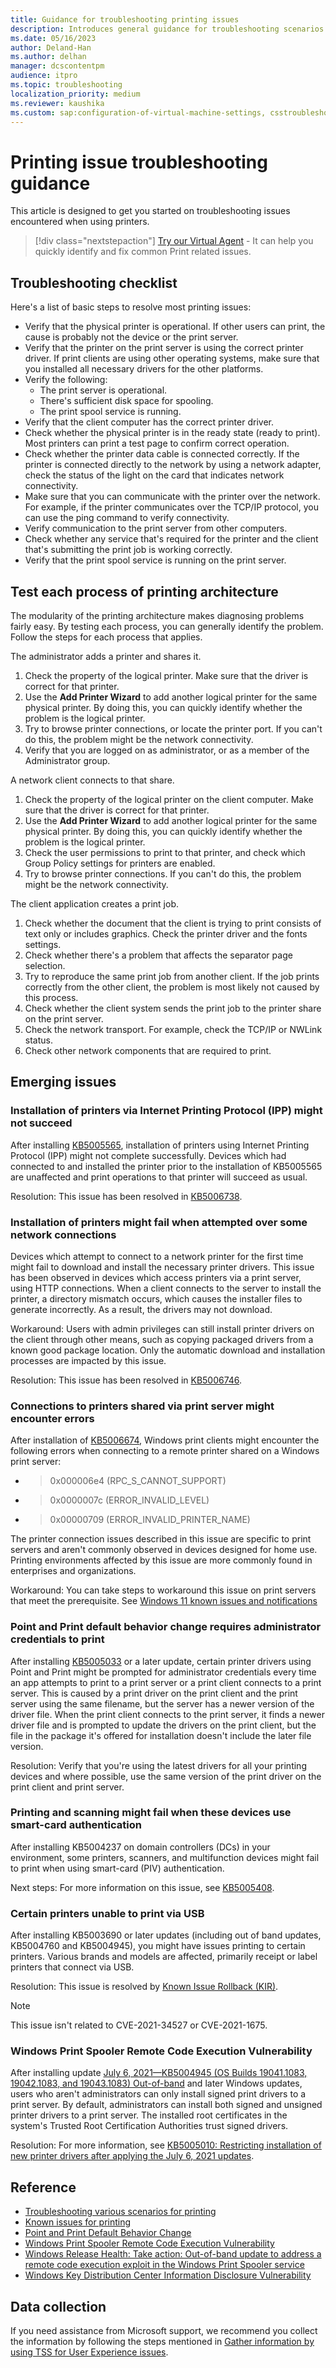 ```yaml
---
title: Guidance for troubleshooting printing issues
description: Introduces general guidance for troubleshooting scenarios related to printers.
ms.date: 05/16/2023
author: Deland-Han
ms.author: delhan
manager: dcscontentpm
audience: itpro
ms.topic: troubleshooting
localization_priority: medium
ms.reviewer: kaushika
ms.custom: sap:configuration-of-virtual-machine-settings, csstroubleshoot
---
```

# Printing issue troubleshooting guidance

This article is designed to get you started on troubleshooting issues encountered when using printers.

> [!div class="nextstepaction"]
> <a href="https://vsa.services.microsoft.com/v1.0/?partnerId=7d74cf73-5217-4008-833f-87a1a278f2cb&flowId=DMC&initialQuery=31806275" target='_blank'>Try our Virtual Agent</a> - It can help you quickly identify and fix common Print related issues.

## Troubleshooting checklist

Here's a list of basic steps to resolve most printing issues:

- Verify that the physical printer is operational. If other users can print, the cause is probably not the device or the print server.
- Verify that the printer on the print server is using the correct printer driver. If print clients are using other operating systems, make sure that you installed all necessary drivers for the other platforms.
- Verify the following:
  - The print server is operational.
  - There's sufficient disk space for spooling.
  - The print spool service is running.
- Verify that the client computer has the correct printer driver.
- Check whether the physical printer is in the ready state (ready to print). Most printers can print a test page to confirm correct operation.
- Check whether the printer data cable is connected correctly. If the printer is connected directly to the network by using a network adapter, check the status of the light on the card that indicates network connectivity.
- Make sure that you can communicate with the printer over the network. For example, if the printer communicates over the TCP/IP protocol, you can use the ping command to verify connectivity.
- Verify communication to the print server from other computers.
- Check whether any service that's required for the printer and the client that's submitting the print job is working correctly.
- Verify that the print spool service is running on the print server.

## Test each process of printing architecture

The modularity of the printing architecture makes diagnosing problems fairly easy. By testing each process, you can generally identify the problem. Follow the steps for each process that applies.

The administrator adds a printer and shares it.

1. Check the property of the logical printer. Make sure that the driver is correct for that printer.
2. Use the **Add Printer Wizard** to add another logical printer for the same physical printer. By doing this, you can quickly identify whether the problem is the logical printer.
3. Try to browse printer connections, or locate the printer port. If you can't do this, the problem might be the network connectivity.
4. Verify that you are logged on as administrator, or as a member of the Administrator group.

A network client connects to that share.

1. Check the property of the logical printer on the client computer. Make sure that the driver is correct for that printer.
2. Use the **Add Printer Wizard** to add another logical printer for the same physical printer. By doing this, you can quickly identify whether the problem is the logical printer.
3. Check the user permissions to print to that printer, and check which Group Policy settings for printers are enabled.
4. Try to browse printer connections. If you can't do this, the problem might be the network connectivity.

The client application creates a print job.

1. Check whether the document that the client is trying to print consists of text only or includes graphics. Check the printer driver and the fonts settings.
2. Check whether there's a problem that affects the separator page selection.
3. Try to reproduce the same print job from another client. If the job prints correctly from the other client, the problem is most likely not caused by this process.
4. Check whether the client system sends the print job to the printer share on the print server.
5. Check the network transport. For example, check the TCP/IP or NWLink status.
6. Check other network components that are required to print.

## Emerging issues

### Installation of printers via Internet Printing Protocol (IPP) might not succeed

After installing [KB5005565](https://support.microsoft.com/help/5005565), installation of printers using Internet Printing Protocol (IPP) might not complete successfully. Devices which had connected to and installed the printer prior to the installation of KB5005565 are unaffected and print operations to that printer will succeed as usual.

Resolution: This issue has been resolved in [KB5006738](https://support.microsoft.com/help/5006738).

### Installation of printers might fail when attempted over some network connections

Devices which attempt to connect to a network printer for the first time might fail to download and install the necessary printer drivers.
This issue has been observed in devices which access printers via a print server, using HTTP connections. When a client connects to the server to install the printer, a directory mismatch occurs, which causes the installer files to generate incorrectly. As a result, the drivers may not download.

Workaround: Users with admin privileges can still install printer drivers on the client through other means, such as copying packaged drivers from a known good package location. Only the automatic download and installation processes are impacted by this issue.

Resolution: This issue has been resolved in [KB5006746](https://support.microsoft.com/help/5006746).

### Connections to printers shared via print server might encounter errors

After installation of [KB5006674](https://support.microsoft.com/help/5006674), Windows print clients might encounter the following errors when connecting to a remote printer shared on a Windows print server:

- > 0x000006e4 (RPC_S_CANNOT_SUPPORT)
- > 0x0000007c (ERROR_INVALID_LEVEL)
- > 0x00000709 (ERROR_INVALID_PRINTER_NAME)

The printer connection issues described in this issue are specific to print servers and aren't commonly observed in devices designed for home use. Printing environments affected by this issue are more commonly found in enterprises and organizations.

Workaround: You can take steps to workaround this issue on print servers that meet the prerequisite. See [Windows 11 known issues and notifications](/windows/release-health/status-windows-11-21h2#2737msgdesc)

### Point and Print default behavior change requires administrator credentials to print

After installing [KB5005033](https://support.microsoft.com/topic/kb5005652-manage-new-point-and-print-default-driver-installation-behavior-cve-2021-34481-873642bf-2634-49c5-a23b-6d8e9a302872) or a later update, certain printer drivers using Point and Print might be prompted for administrator credentials every time an app attempts to print to a print server or a print client connects to a print server. This is caused by a print driver on the print client and the print server using the same filename, but the server has a newer version of the driver file. When the print client connects to the print server, it finds a newer driver file and is prompted to update the drivers on the print client, but the file in the package it's offered for installation doesn't include the later file version. 

Resolution: Verify that you're using the latest drivers for all your printing devices and where possible, use the same version of the print driver on the print client and print server.

### Printing and scanning might fail when these devices use smart-card authentication

After installing KB5004237 on domain controllers (DCs) in your environment, some printers, scanners, and multifunction devices might fail to print when using smart-card (PIV) authentication.

Next steps: For more information on this issue, see [KB5005408](https://support.microsoft.com/topic/kb5005408-smart-card-authentication-might-cause-print-and-scan-failures-514f0bc5-ecde-4e5e-8c5a-2a776d7fb89a).

### Certain printers unable to print via USB

After installing KB5003690 or later updates (including out of band updates, KB5004760 and KB5004945), you might have issues printing to certain printers. Various brands and models are affected, primarily receipt or label printers that connect via USB.

Resolution: This issue is resolved by [Known Issue Rollback (KIR)](https://techcommunity.microsoft.com/t5/windows-it-pro-blog/known-issue-rollback-helping-you-keep-windows-devices-protected/ba-p/2176831).

> [!Note]
> This issue isn't related to CVE-2021-34527 or CVE-2021-1675.

### Windows Print Spooler Remote Code Execution Vulnerability

After installing update [July 6, 2021—KB5004945 (OS Builds 19041.1083, 19042.1083, and 19043.1083) Out-of-band](https://support.microsoft.com/topic/july-6-2021-kb5004945-os-builds-19041-1083-19042-1083-and-19043-1083-out-of-band-44b34928-0a71-4473-aa22-ecf3b83eed0e) and later Windows updates, users who aren't administrators can only install signed print drivers to a print server. By default, administrators can install both signed and unsigned printer drivers to a print server. The installed root certificates in the system's Trusted Root Certification Authorities trust signed drivers.

Resolution: For more information, see [KB5005010: Restricting installation of new printer drivers after applying the July 6, 2021 updates](https://support.microsoft.com/topic/kb5005010-restricting-installation-of-new-printer-drivers-after-applying-the-july-6-2021-updates-31b91c02-05bc-4ada-a7ea-183b129578a7).

## Reference

- [Troubleshooting various scenarios for printing](troubleshoot-printing-scenarios.md)
- [Known issues for printing](troubleshoot-printing-known-issues.md)
- [Point and Print Default Behavior Change](https://msrc.microsoft.com/blog/2021/08/point-and-print-default-behavior-change/)
- [Windows Print Spooler Remote Code Execution Vulnerability](https://msrc.microsoft.com/update-guide/vulnerability/CVE-2021-34527)
- [Windows Release Health: Take action: Out-of-band update to address a remote code execution exploit in the Windows Print Spooler service](/windows/release-health/windows-message-center#1646)
- [Windows Key Distribution Center Information Disclosure Vulnerability](https://msrc.microsoft.com/update-guide/vulnerability/CVE-2021-33764)

## Data collection

If you need assistance from Microsoft support, we recommend you collect the information by following the steps mentioned in [Gather information by using TSS for User Experience issues](../../windows-client/windows-troubleshooters/gather-information-using-tss-user-experience.md#printing).
